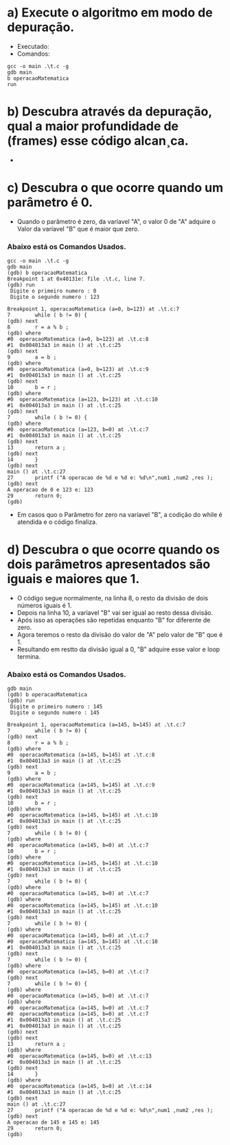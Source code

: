 # a) Execute o algoritmo em modo de depuração.
- Executado:
- Comandos: 
```
gcc -o main .\t.c -g
gdb main
b operacaoMatematica
run
```
# b) Descubra através da depuração, qual a maior profundidade de (frames) esse código alcan¸ca.
- 

# c) Descubra o que ocorre quando um parâmetro é 0.
- Quando o parâmetro é zero, da varíavel "A", o valor 0 de "A" adquire o Valor da varíavel "B" que é maior que zero.

### Abaixo está os Comandos Usados.
```
gcc -o main .\t.c -g
gdb main
(gdb) b operacaoMatematica
Breakpoint 1 at 0x40131e: file .\t.c, line 7.
(gdb) run
 Digite o primeiro numero : 0
 Digite o segundo numero : 123

Breakpoint 1, operacaoMatematica (a=0, b=123) at .\t.c:7
7        while ( b != 0) {
(gdb) next                
8        r = a % b ;
(gdb) where
#0  operacaoMatematica (a=0, b=123) at .\t.c:8
#1  0x004013a3 in main () at .\t.c:25
(gdb) next 
9        a = b ;
(gdb) where
#0  operacaoMatematica (a=0, b=123) at .\t.c:9
#1  0x004013a3 in main () at .\t.c:25
(gdb) next 
10       b = r ;
(gdb) where
#0  operacaoMatematica (a=123, b=123) at .\t.c:10
#1  0x004013a3 in main () at .\t.c:25
(gdb) next 
7        while ( b != 0) {
(gdb) where
#0  operacaoMatematica (a=123, b=0) at .\t.c:7
#1  0x004013a3 in main () at .\t.c:25
(gdb) next 
13       return a ;
(gdb) next
14       }
(gdb) next
main () at .\t.c:27
27       printf ("A operacao de %d e %d e: %d\n",num1 ,num2 ,res );
(gdb) next
A operacao de 0 e 123 e: 123
29       return 0;
(gdb)
```
- Em casos quo o Parâmetro for zero na varíavel "B", a codição do while é atendida e o código finaliza.

# d) Descubra o que ocorre quando os dois parâmetros apresentados são iguais e maiores que 1.
- O código segue normalmente, na linha 8, o resto da divisão de dois números iguais é 1.
- Depois na linha 10, a varíavel "B" vai ser igual ao resto dessa divisão.
- Após isso as operações são repetidas enquanto "B" for diferente de zero.
- Agora teremos o resto da divisão do valor de "A" pelo valor de "B" que é 1.
- Resultando em restto da divisão  igual a 0, "B" adquire esse valor e loop termina.

### Abaixo está os Comandos Usados.
```
gdb main
(gdb) b operacaoMatematica
(gdb) run
 Digite o primeiro numero : 145
 Digite o segundo numero : 145

Breakpoint 1, operacaoMatematica (a=145, b=145) at .\t.c:7
7        while ( b != 0) {
(gdb) next                
8        r = a % b ;
(gdb) where
#0  operacaoMatematica (a=145, b=145) at .\t.c:8
#1  0x004013a3 in main () at .\t.c:25
(gdb) next 
9        a = b ;
(gdb) where
#0  operacaoMatematica (a=145, b=145) at .\t.c:9
#1  0x004013a3 in main () at .\t.c:25
(gdb) next 
10       b = r ;
(gdb) where
#0  operacaoMatematica (a=145, b=145) at .\t.c:10
#1  0x004013a3 in main () at .\t.c:25
(gdb) next 
7        while ( b != 0) {
(gdb) where
#0  operacaoMatematica (a=145, b=0) at .\t.c:7
10       b = r ;
(gdb) where
#0  operacaoMatematica (a=145, b=145) at .\t.c:10
#1  0x004013a3 in main () at .\t.c:25
(gdb) next
7        while ( b != 0) {
(gdb) where
#0  operacaoMatematica (a=145, b=0) at .\t.c:7
(gdb) where
#0  operacaoMatematica (a=145, b=145) at .\t.c:10
#1  0x004013a3 in main () at .\t.c:25
(gdb) next
7        while ( b != 0) {
(gdb) where
#0  operacaoMatematica (a=145, b=0) at .\t.c:7
#0  operacaoMatematica (a=145, b=145) at .\t.c:10
#1  0x004013a3 in main () at .\t.c:25
(gdb) next
7        while ( b != 0) {
(gdb) where
#0  operacaoMatematica (a=145, b=0) at .\t.c:7
(gdb) next
7        while ( b != 0) {
(gdb) where
#0  operacaoMatematica (a=145, b=0) at .\t.c:7
(gdb) where
#0  operacaoMatematica (a=145, b=0) at .\t.c:7
#0  operacaoMatematica (a=145, b=0) at .\t.c:7
#1  0x004013a3 in main () at .\t.c:25
#1  0x004013a3 in main () at .\t.c:25
(gdb) next
(gdb) next
13       return a ;
(gdb) where
#0  operacaoMatematica (a=145, b=0) at .\t.c:13
#1  0x004013a3 in main () at .\t.c:25
(gdb) next
14       }
(gdb) where
#0  operacaoMatematica (a=145, b=0) at .\t.c:14
#1  0x004013a3 in main () at .\t.c:25
(gdb) next
main () at .\t.c:27
27       printf ("A operacao de %d e %d e: %d\n",num1 ,num2 ,res );      
(gdb) next
A operacao de 145 e 145 e: 145
29       return 0;
(gdb)
```
